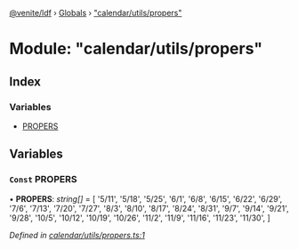 [@venite/ldf](../README.md) › [Globals](../globals.md) › ["calendar/utils/propers"](_calendar_utils_propers_.md)

# Module: "calendar/utils/propers"

## Index

### Variables

* [PROPERS](_calendar_utils_propers_.md#const-propers)

## Variables

### `Const` PROPERS

• **PROPERS**: *string[]* = [
  '5/11',
  '5/18',
  '5/25',
  '6/1',
  '6/8',
  '6/15',
  '6/22',
  '6/29',
  '7/6',
  '7/13',
  '7/20',
  '7/27',
  '8/3',
  '8/10',
  '8/17',
  '8/24',
  '8/31',
  '9/7',
  '9/14',
  '9/21',
  '9/28',
  '10/5',
  '10/12',
  '10/19',
  '10/26',
  '11/2',
  '11/9',
  '11/16',
  '11/23',
  '11/30',
]

*Defined in [calendar/utils/propers.ts:1](https://github.com/gbj/venite/blob/8fe09e24/ldf/src/calendar/utils/propers.ts#L1)*

